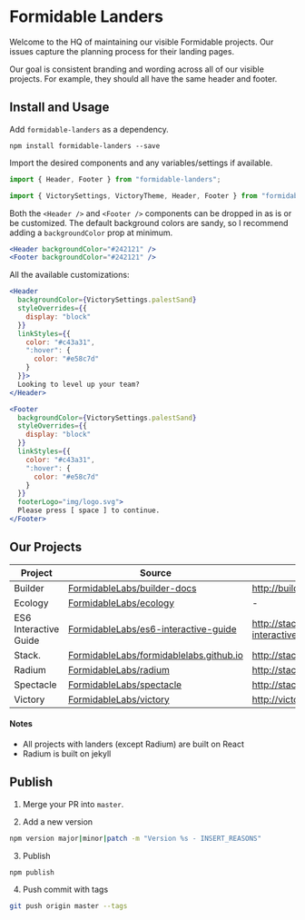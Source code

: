 # Formidable Landers

Welcome to the HQ of maintaining our visible Formidable projects. Our issues capture the planning process for their landing pages.

Our goal is consistent branding and wording across all of our visible projects. For example, they should all have the same header and footer.

## Install and Usage

Add `formidable-landers` as a dependency.
```
npm install formidable-landers --save
```

Import the desired components and any variables/settings if available.
```jsx
import { Header, Footer } from "formidable-landers";
```
```jsx
import { VictorySettings, VictoryTheme, Header, Footer } from "formidable-landers";
```

Both the `<Header />` and `<Footer />` components can be dropped in as is or be customized. The default background colors are sandy, so I recommend adding a `backgroundColor` prop at minimum.
```jsx
<Header backgroundColor="#242121" />
<Footer backgroundColor="#242121" />
```

All the available customizations:
```jsx
<Header
  backgroundColor={VictorySettings.palestSand}
  styleOverrides={{
    display: "block"
  }}
  linkStyles={{
    color: "#c43a31",
    ":hover": {
      color: "#e58c7d"
    }
  }}>
  Looking to level up your team?
</Header>
```

```jsx
<Footer
  backgroundColor={VictorySettings.palestSand}
  styleOverrides={{
    display: "block"
  }}
  linkStyles={{
    color: "#c43a31",
    ":hover": {
      color: "#e58c7d"
    }
  }}
  footerLogo="img/logo.svg">
  Please press [ space ] to continue.
</Footer>
```

## Our Projects

| Project | Source      | Lander |
| ------- | ----------- | ------ |
| Builder | [FormidableLabs/builder-docs](https://github.com/FormidableLabs/builder-docs) | http://builder.formidable.com |
| Ecology | [FormidableLabs/ecology](https://github.com/FormidableLabs/ecology) | - |
| ES6 Interactive Guide | [FormidableLabs/es6-interactive-guide](https://github.com/FormidableLabs/es6-interactive-guide) | http://stack.formidable.com/es6-interactive-guide/ |
| Stack. | [FormidableLabs/formidablelabs.github.io ](https://github.com/FormidableLabs/victory) | http://stack.formidable.com/ |
| Radium | [FormidableLabs/radium](https://github.com/FormidableLabs/radium) | http://stack.formidable.com/radium/ |
| Spectacle | [FormidableLabs/spectacle](https://github.com/FormidableLabs/spectacle) | http://stack.formidable.com/spectacle/ |
| Victory | [FormidableLabs/victory](https://github.com/FormidableLabs/victory) | http://victory.formidable.com/ |

#### Notes
- All projects with landers (except Radium) are built on React
- Radium is built on jekyll

## Publish

1. Merge your PR into `master`.

2. Add a new version
```sh
npm version major|minor|patch -m "Version %s - INSERT_REASONS"
```

3. Publish
```sh
npm publish
```

4. Push commit with tags
```sh
git push origin master --tags
```
